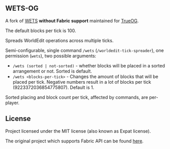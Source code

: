## WETS-OG

A fork of [WETS](https://github.com/emilyy-dev/wets) **without Fabric support** maintained for [TrueOG](https://true-og.net/).

The default blocks per tick is 100.

Spreads WorldEdit operations across multiple ticks.

Semi-configurable, single command `/wets` (`/worldedit-tick-spreader`), one permission (`wets`), two possible arguments:
* `/wets (sorted | not-sorted)` - whether blocks will be placed in a sorted arrangement or not. Sorted is default.
* `/wets <blocks-per-tick>` - Changes the amount of blocks that will be placed per tick.
Negative numbers result in a lot of blocks per tick (9223372036854775807). Default is 1.

Sorted placing and block count per tick, affected by commands, are per-player.

## License
Project licensed under the MIT license (also known as Expat license).

The original project which supports Fabric API can be found [here](https://github.com/emilyy-dev/wets).
